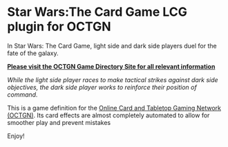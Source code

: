 ﻿Star Wars:The Card Game LCG plugin for OCTGN
=========================
In Star Wars: The Card Game, light side and dark side players duel for the fate of the galaxy.

**[Please visit the OCTGN Game Directory Site for all relevant information](http://octgngames.com/swlcg/)**

*While the light side player races to make tactical strikes against dark side objectives, the dark side player works to reinforce their position of command.*

This is a game definition for the [Online Card and Tabletop Gaming Network (OCTGN)](http://octgn.net). Its card effects are almost completely automated to allow for smoother play and prevent mistakes

Enjoy!
